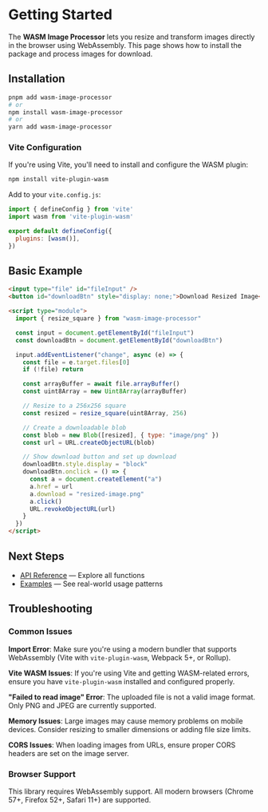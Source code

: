 # Getting Started

The **WASM Image Processor** lets you resize and transform images directly in the browser using WebAssembly. This page shows how to install the package and process images for download.

## Installation

```bash
pnpm add wasm-image-processor
# or
npm install wasm-image-processor
# or
yarn add wasm-image-processor
```

### Vite Configuration

If you're using Vite, you'll need to install and configure the WASM plugin:

```bash
npm install vite-plugin-wasm
```

Add to your `vite.config.js`:

```js
import { defineConfig } from 'vite'
import wasm from 'vite-plugin-wasm'

export default defineConfig({
  plugins: [wasm()],
})
````

## Basic Example

```html
<input type="file" id="fileInput" />
<button id="downloadBtn" style="display: none;">Download Resized Image</button>

<script type="module">
  import { resize_square } from "wasm-image-processor"

  const input = document.getElementById("fileInput")
  const downloadBtn = document.getElementById("downloadBtn")

  input.addEventListener("change", async (e) => {
    const file = e.target.files[0]
    if (!file) return

    const arrayBuffer = await file.arrayBuffer()
    const uint8Array = new Uint8Array(arrayBuffer)

    // Resize to a 256x256 square
    const resized = resize_square(uint8Array, 256)

    // Create a downloadable blob
    const blob = new Blob([resized], { type: "image/png" })
    const url = URL.createObjectURL(blob)

    // Show download button and set up download
    downloadBtn.style.display = "block"
    downloadBtn.onclick = () => {
      const a = document.createElement("a")
      a.href = url
      a.download = "resized-image.png"
      a.click()
      URL.revokeObjectURL(url)
    }
  })
</script>
```

## Next Steps

* [API Reference](/api) — Explore all functions
* [Examples](/examples) — See real-world usage patterns

## Troubleshooting

### Common Issues

**Import Error**: Make sure you're using a modern bundler that supports WebAssembly (Vite with `vite-plugin-wasm`, Webpack 5+, or Rollup).

**Vite WASM Issues**: If you're using Vite and getting WASM-related errors, ensure you have `vite-plugin-wasm` installed and configured properly.

**"Failed to read image" Error**: The uploaded file is not a valid image format. Only PNG and JPEG are currently supported.

**Memory Issues**: Large images may cause memory problems on mobile devices. Consider resizing to smaller dimensions or adding file size limits.

**CORS Issues**: When loading images from URLs, ensure proper CORS headers are set on the image server.

### Browser Support

This library requires WebAssembly support. All modern browsers (Chrome 57+, Firefox 52+, Safari 11+) are supported.


